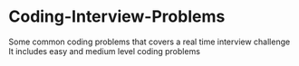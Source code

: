 # Coding-Interview-Problems
Some common coding problems that covers a real time interview challenge
It includes easy and medium level coding problems
